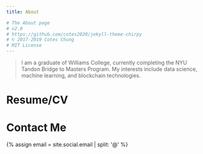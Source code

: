 ```yaml
---
title: About

# The About page
# v2.0
# https://github.com/cotes2020/jekyll-theme-chirpy
# © 2017-2019 Cotes Chung
# MIT License
---
```


> I am a graduate of Williams College, currently completing the NYU Tandon Bridge to Masters Program. My interests include data science, machine learning, and blockchain technologies.

# Resume/CV

# Contact Me

 <a href="https://github.com/{{ site.github.username }}" target="_blank"> 
   <i class="fab fa-github-alt"></i> 
 </a> 
 <a href="https://twitter.com/{{ site.twitter.username }}" target="_blank"> 
   <i class="fab fa-twitter"></i> 
 </a> 
 {% assign email = site.social.email | split: '@' %} 
 <a href="javascript:window.open('mailto:' + ['{{ email[0] }}','{{ email[1] }}'].join('@'))"> 
   <i class="fas fa-envelope"></i> 
 </a> 
 <a href="{{ site.baseurl }}/feed.xml" target="_blank"> 
   <i class="fas fa-rss"></i> 
 </a> 